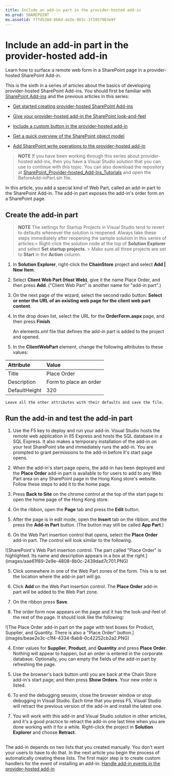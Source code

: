 ```yaml
---
title: Include an add-in part in the provider-hosted add-in
ms.prod: SHAREPOINT
ms.assetid: f77d528d-8b6d-4e2e-983c-3f3957983e9f
---
```



# Include an add-in part in the provider-hosted add-in
Learn how to surface a remote web form in a SharePoint page in a provider-hosted SharePoint Add-in.
 




This is the sixth in a series of articles about the basics of developing provider-hosted SharePoint Add-ins. You should first be familiar with  [SharePoint Add-ins](sharepoint-add-ins.md) and the previous articles in this series:
-  [Get started creating provider-hosted SharePoint Add-ins](get-started-creating-provider-hosted-sharepoint-add-ins.md)


-  [Give your provider-hosted add-in the SharePoint look-and-feel](give-your-provider-hosted-add-in-the-sharepoint-look-and-feel.md)


-  [Include a custom button in the provider-hosted add-in](include-a-custom-button-in-the-provider-hosted-add-in.md)


-  [Get a quick overview of the SharePoint object model](get-a-quick-overview-of-the-sharepoint-object-model.md)


-  [Add SharePoint write operations to the provider-hosted add-in](add-sharepoint-write-operations-to-the-provider-hosted-add-in.md)



> **NOTE**
> If you have been working through this series about provider-hosted add-ins, then you have a Visual Studio solution that you can use to continue with this topic. You can also download the repository at  [SharePoint_Provider-hosted_Add-Ins_Tutorials](https://github.com/OfficeDev/SharePoint_Provider-hosted_Add-ins_Tutorials) and open the BeforeAdd-inPart.sln file.




In this article, you add a special kind of Web Part, called an add-in part to the SharePoint Add-in. The add-in part exposes the add-in's order form on a SharePoint page.
## Create the add-in part






> **NOTE**
>  The settings for Startup Projects in Visual Studio tend to revert to defaults whenever the solution is reopened. Always take these steps immediately after reopening the sample solution in this series of articles:>  Right-click the solution node at the top of **Solution Explorer** and select **Set startup projects**. >  Make sure all three projects are set to **Start** in the **Action** column.





1. In **Solution Explorer**, right-click the **ChainStore** project and select **Add | New Item**.


2. Select **Client Web Part (Host Web)**, give it the name Place Order, and then press **Add**. ("Client Web Part" is another name for "add-in part".)


3. On the next page of the wizard, select the second radio button: **Select or enter the URL of an existing web page for the client web part content**.


4. In the drop down list, select the URL for the **OrderForm.aspx** page, and then press **Finish**.

    An elements.xml file that defines the add-in part is added to the project and opened.


5. In the **ClientWebPart** element, change the following attributes to these values:


|**Attribute**|**Value**|
|:-----|:-----|
|Title  <br/> |Place Order  <br/> |
|Description  <br/> |Form to place an order  <br/> |
|DefaultHeight  <br/> |320  <br/> |
 

    Leave all the other attributes with their defaults and save the file.



## Run the add-in and test the add-in part






1. Use the F5 key to deploy and run your add-in. Visual Studio hosts the remote web application in IIS Express and hosts the SQL database in a SQL Express. It also makes a temporary installation of the add-in on your test SharePoint site and immediately runs the add-in. You are prompted to grant permissions to the add-in before it's start page opens.


2. When the add-in's start page opens, the add-in has been deployed and the **Place Order** add-in part is available to for users to add to any Web Part area on any SharePoint page in the Hong Kong store's website. Follow these steps to add it to the home page.

1. Press **Back to Site** on the chrome control at the top of the start page to open the home page of the Hong Kong store.


2. On the ribbon, open the **Page** tab and press the **Edit** button.


3. After the page is in edit mode, open the **Insert** tab on the ribbon, and the press the **Add-in Part** button. (The button may still be called **App Part**.)


4. On the Web Part insertion control that opens, select the **Place Order** add-in part. The control will look similar to the following.

!\[SharePoint's Web Part insertion control. The part called "Place Order" is highlighted. Its name and description appears in a box at the right.](images/aae61f89-2e9e-4808-8b0c-2439dad7c701.PNG)





5. Click somewhere in one of the Web Part zones of the form. This is to set the location where the add-in part will go. 


6. Click **Add** on the Web Part insertion control. The **Place Order** add-in part will be added to the Web Part zone.


7. On the ribbon press **Save**.


3. The order form now appears on the page and it has the look-and-feel of the rest of the page. It should look like the following: 

!\[The Place Order add-in part on the page with text boxes for Product, Supplier, and Quantity. There is also a "Place Order" button.](images/beae2e3c-c1f4-4334-8ab8-0c42252cb2a2.PNG)





4. Enter values for **Supplier**, **Product**, and **Quantity** and press **Place Order**. Nothing will appear to happen, but an order is entered in the corporate database. Optionally, you can empty the fields of the add-in part by refreshing the page.


5. Use the browser's back button until you are back at the Chain Store add-in's start page; and then press **Show Orders**. Your new order is listed.


6. To end the debugging session, close the browser window or stop debugging in Visual Studio. Each time that you press F5, Visual Studio will retract the previous version of the add-in and install the latest one.


7. You will work with this add-in and Visual Studio solution in other articles, and it's a good practice to retract the add-in one last time when you are done working with it for a while. Right-click the project in **Solution Explorer** and choose **Retract**.



## 
<a name="Nextsteps"> </a>

 The add-in depends on two lists that you created manually. You don't want your users to have to do that. In the next article you begin the process of automatically creating these lists. The first major step is to create custom handlers for the event of installing an add-in: [Handle add-in events in the provider-hosted add-in](handle-add-in-events-in-the-provider-hosted-add-in.md)




